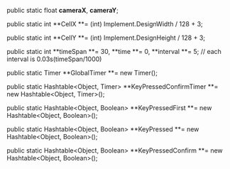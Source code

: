 public static float **cameraX**, **cameraY**;

public static int **CellX **= \(int\) Implement.DesignWidth / 128 + 3;

public static int **CellY **= \(int\) Implement.DesignHeight / 128 + 3;

public static int **timeSpan **= 30, **time **= 0, **interval **= 5; // each interval is 0.03s\(timeSpan/1000\)

public static Timer **GlobalTimer **= new Timer\(\);

public static Hashtable&lt;Object, Timer&gt; **KeyPressedConfirmTimer **= new Hashtable&lt;Object, Timer&gt;\(\);

public static Hashtable&lt;Object, Boolean&gt; **KeyPressedFirst **= new Hashtable&lt;Object, Boolean&gt;\(\);

public static Hashtable&lt;Object, Boolean&gt; **KeyPressed **= new Hashtable&lt;Object, Boolean&gt;\(\);

public static Hashtable&lt;Object, Boolean&gt; **KeyPressedConfirm **= new Hashtable&lt;Object, Boolean&gt;\(\);

